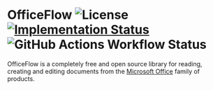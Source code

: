 OfficeFlow ![License][badges.license] [![Implementation Status][badges.status.umbra]][link.andivionian-status-classifier] ![GitHub Actions Workflow Status][badges.build]
=
OfficeFlow is a completely free and open source library for reading, creating and editing documents from the [Microsoft Office][link.office] family of products.


[badges.license]: https://img.shields.io/github/license/y0ung3r/OfficeFlow
[badges.status.umbra]: https://img.shields.io/badge/status-umbra-red.svg
[badges.build]: https://img.shields.io/github/actions/workflow/status/y0ung3r/OfficeFlow/main.yaml
[link.office]: https://en.wikipedia.org/wiki/Microsoft_Office
[link.andivionian-status-classifier]: https://andivionian.fornever.me/v1/#status-umbra-